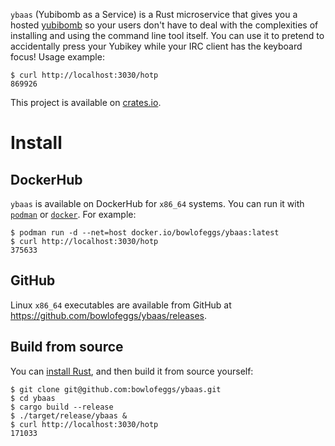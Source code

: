 ```ybaas``` (Yubibomb as a Service) is a Rust microservice that gives you a hosted
[yubibomb](https://crates.io/crates/yubibomb) so your users don't have to deal with the
complexities of installing and using the command line tool itself.
You can use it to pretend to accidentally press your Yubikey while your IRC
client has the keyboard focus! Usage example:

```
$ curl http://localhost:3030/hotp
869926
```

This project is available on [crates.io](https://crates.io/crates/ybaas).

# Install

## DockerHub

`ybaas` is available on DockerHub for `x86_64` systems. You can run it with
[`podman`](https://podman.io/) or [`docker`](https://www.docker.com/products/container-runtime). For
example:

```
$ podman run -d --net=host docker.io/bowlofeggs/ybaas:latest
$ curl http://localhost:3030/hotp
375633
```


## GitHub

Linux `x86_64` executables are available from GitHub at
https://github.com/bowlofeggs/ybaas/releases.


## Build from source

You can [install Rust](https://www.rust-lang.org/tools/install), and then build it from source
yourself:

```
$ git clone git@github.com:bowlofeggs/ybaas.git
$ cd ybaas
$ cargo build --release
$ ./target/release/ybaas &
$ curl http://localhost:3030/hotp
171033
```
